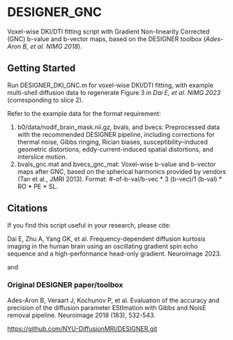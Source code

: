 # DESIGNER_GNC
Voxel-wise DKI/DTI fitting script with Gradient Non-linearity Corrected (GNC) b-value and b-vector maps, based on the DESIGNER toolbox (_Ades-Aron B, et al. NIMG 2018_).
## Getting Started
Run DESIGNER_DKI_GNC.m for voxel-wise DKI/DTI fitting, with example multi-shell diffusion data to regenerate Figure 3 in _Dai E, et al. NIMG 2023_ (corresponding to slice 2).
  
Refer to the example data for the format requirement:  
1.  b0/data/nodif_brain_mask.nii.gz, bvals, and bvecs: Preprocessed data with the recommended DESIGNER pipeline, including corrections for thermal noise, Gibbs ringing, Rician biases, susceptibility–induced geometric distortions, eddy-current-induced spatial distortions, and interslice motion.
2.  bvals_gnc.mat and bvecs_gnc_mat: Voxel-wise b-value and b-vector maps after GNC, based on the spherical harmonics provided by vendors (Tan et al., JMRI 2013). Format: #-of-b-val/b-vec * 3 (b-vec)/1 (b-val) * RO * PE * SL. 
## Citations
If you find this script useful in your research, please cite:  

Dai E, Zhu A, Yang GK, et al. Frequency-dependent diffusion kurtosis imaging in the human brain using an oscillating gradient spin echo sequence and a high-performance head-only gradient. Neuroimage 2023.  
  
and  
### Original DESIGNER paper/toolbox
Ades-Aron B, Veraart J, Kochunov P, et al. Evaluation of the accuracy and precision of the diffusion parameter EStImation with Gibbs and NoisE removal pipeline. Neuroimage 2018 (183), 532-543. 

https://github.com/NYU-DiffusionMRI/DESIGNER.git
